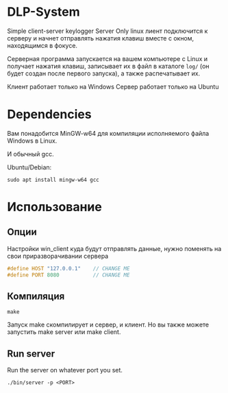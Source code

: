 # DLP-System
Simple client-server keylogger
Server Only linux
лиент подключится к серверу и начнет отправлять нажатия клавиш вместе с окном, находящимся в фокусе.  

Серверная программа запускается на вашем компьютере с Linux и получает нажатия клавиш, записывает их в файл в каталоге `log/` (он будет создан после первого запуска), а также распечатывает их.

  Клиент работает только на Windows
  Сервер работает только на Ubuntu


# Dependencies

Вам понадобится MinGW-w64 для компиляции исполняемого файла Windows в Linux.

И обычный gcc.

Ubuntu/Debian:
```shell
sudo apt install mingw-w64 gcc
```

# Использование

## Опции

Настройки win_client куда будут отправлять данные, нужно поменять на свои приразворачивании сервера

```c
#define HOST "127.0.0.1"    // CHANGE ME
#define PORT 8080           // CHANGE ME
```

## Компиляция

```shell
make
```
Запуск make скомпилирует и сервер, и клиент.
Но вы также можете запустить make server или make client.


## Run server

Run the server on whatever port you set.

```shell
./bin/server -p <PORT>
```
